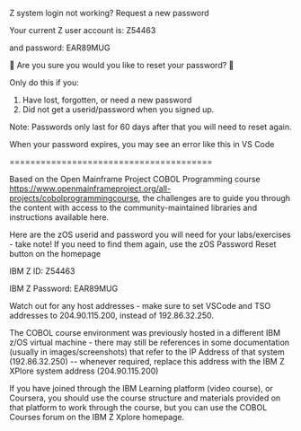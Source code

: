 Z system login not working? Request a new password

Your current Z user account is: Z54463

 and password: EAR89MUG

🚨 Are you sure you would you like to reset your password? 🚨

 

Only do this if you:
1. Have lost, forgotten, or need a new password
2. Did not get a userid/password when you signed up.

Note: Passwords only last for 60 days
after that you will need to reset again. 

When your password expires, you may see an error like this in VS Code

=======================================

Based on the Open Mainframe Project COBOL Programming course https://www.openmainframeproject.org/all-projects/cobolprogrammingcourse, the challenges are to guide you through the content with access to the community-maintained libraries and instructions available here.

Here are the zOS userid and password you will need for your labs/exercises - take note! If you need to find them again, use the zOS Password Reset button on the homepage



IBM Z ID: Z54463

IBM Z Password: EAR89MUG







Watch out for any host addresses - make sure to set VSCode and TSO addresses to 204.90.115.200, instead of 192.86.32.250.



The COBOL course environment was previously hosted in a different IBM z/OS virtual machine - there may still be references in some documentation (usually in images/screenshots) that refer to the IP Address of that system (192.86.32.250) -- whenever required, replace this address with the IBM Z XPlore system address (204.90.115.200)



If you have joined through the IBM Learning platform (video course), or Coursera, you should use the course structure and materials provided on that platform to work through the course, but you can use the COBOL Courses forum on the IBM Z Xplore homepage.

